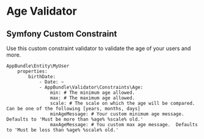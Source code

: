 # Age Validator
## Symfony Custom Constraint

Use this custom constraint validator to validate the age of your users and more.

```
AppBundle\Entity\MyUser
    properties:
        birthDate:
            - Date: ~
            - AppBundle\Validator\Constraints\Age:
            	min: # The minimum age allowed.
            	max: # The maximum age allowed.
            	scale: # The scale on which the age will be compared.  Can be one of the following [years, months, days]
            	minAgeMessage: # Your custom minimum age message.  Defaults to 'Must be more than %age% %scale% old.'
            	maxAgeMessage: # You custom max age message.  Defaults to 'Must be less than %age% %scale% old.'
```